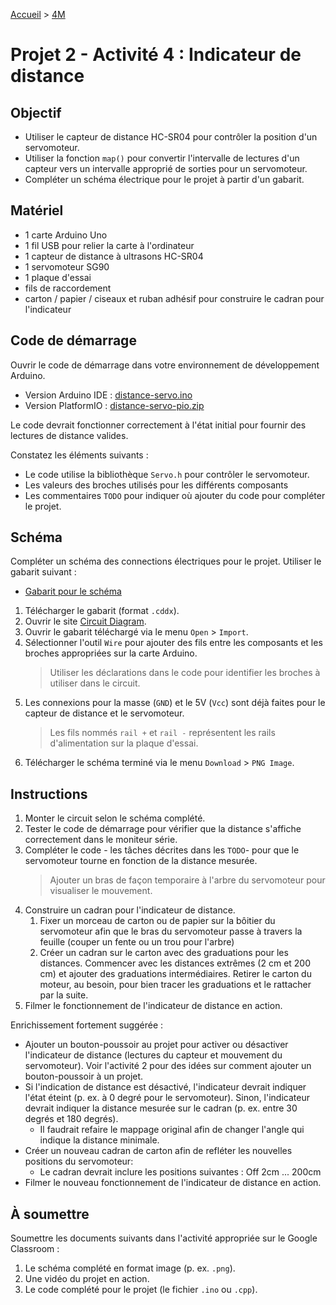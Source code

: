 [Accueil](./index.md) > [4M](./acceuil4M.md#projet-2--circuits-électroniques-et-programmation)

# Projet 2 - Activité 4 : Indicateur de distance

## Objectif

- Utiliser le capteur de distance HC-SR04 pour contrôler la position d'un servomoteur.
- Utiliser la fonction `map()` pour convertir l'intervalle de lectures d'un capteur vers un intervalle approprié de sorties pour un servomoteur.
- Compléter un schéma électrique pour le projet à partir d'un gabarit.

## Matériel

- 1 carte Arduino Uno
- 1 fil USB pour relier la carte à l'ordinateur
- 1 capteur de distance à ultrasons HC-SR04
- 1 servomoteur SG90
- 1 plaque d'essai
- fils de raccordement
- carton / papier / ciseaux et ruban adhésif pour construire le cadran pour l'indicateur

## Code de démarrage

Ouvrir le code de démarrage dans votre environnement de développement Arduino.

- Version Arduino IDE : [distance-servo.ino](./code/arduinoide/distance-servo.ino)
- Version PlatformIO : [distance-servo-pio.zip](./code/platformio/distance-servo-pio.zip)

Le code devrait fonctionner correctement à l'état initial pour fournir des lectures de distance valides.

Constatez les éléments suivants :

- Le code utilise la bibliothèque `Servo.h` pour contrôler le servomoteur.
- Les valeurs des broches utilisés pour les différents composants
- Les commentaires `TODO` pour indiquer où ajouter du code pour compléter le projet.

## Schéma

Compléter un schéma des connections électriques pour le projet. Utiliser le gabarit suivant :

- [Gabarit pour le schéma](./images/p2/distance-servo.cddx)

1. Télécharger le gabarit (format `.cddx`).
1. Ouvrir le site [Circuit Diagram](https://www.circuit-diagram.org/).
1. Ouvrir le gabarit téléchargé via le menu `Open` > `Import`.
1. Sélectionner l'outil `Wire` pour ajouter des fils entre les composants et les broches appropriées sur la carte Arduino.
   > Utiliser les déclarations dans le code pour identifier les broches à utiliser dans le circuit.
1. Les connexions pour la masse (`GND`) et le 5V (`Vcc`) sont déjà faites pour le capteur de distance et le servomoteur.
   > Les fils nommés `rail +` et `rail -` représentent les rails d'alimentation sur la plaque d'essai.
1. Télécharger le schéma terminé via le menu `Download` > `PNG Image`. 

## Instructions

1. Monter le circuit selon le schéma complété.
1. Tester le code de démarrage pour vérifier que la distance s'affiche correctement dans le moniteur série.
1. Compléter le code - les tâches décrites dans les `TODO`- pour que le servomoteur tourne en fonction de la distance mesurée.
    > Ajouter un bras de façon temporaire à l'arbre du servomoteur pour visualiser le mouvement.
1. Construire un cadran pour l'indicateur de distance.
    1. Fixer un morceau de carton ou de papier sur la bôitier du servomoteur afin que le bras du servomoteur passe à travers la feuille (couper un fente ou un trou pour l'arbre)
    1. Créer un cadran sur le carton avec des graduations pour les distances. Commencer avec les distances extrêmes (2 cm et 200 cm) et ajouter des graduations intermédiaires. Retirer le carton du moteur, au besoin, pour bien tracer les graduations et le rattacher par la suite.
1. Filmer le fonctionnement de l'indicateur de distance en action.

Enrichissement fortement suggérée :
* Ajouter un bouton-poussoir au projet pour activer ou désactiver l'indicateur de distance (lectures du capteur et mouvement du servomoteur). Voir l'activité 2 pour des idées sur comment ajouter un bouton-poussoir à un projet.
* Si l'indication de distance est désactivé, l'indicateur devrait indiquer l'état éteint (p. ex. à 0 degré pour le servomoteur). Sinon, l'indicateur devrait indiquer la distance mesurée sur le cadran (p. ex. entre 30 degrés et 180 degrés).
    * Il faudrait refaire le mappage original afin de changer l'angle qui indique la distance minimale.
* Créer un nouveau cadran de carton afin de refléter les nouvelles positions du servomoteur: 
    * Le cadran devrait inclure les positions suivantes : Off      2cm   ...  200cm
* Filmer le nouveau fonctionnement de l'indicateur de distance en action.

## À soumettre

Soumettre les documents suivants dans l'activité appropriée sur le Google Classroom :
1. Le schéma complété en format image (p. ex. `.png`).
1. Une vidéo du projet en action.
1. Le code complété pour le projet (le fichier `.ino` ou `.cpp`).

